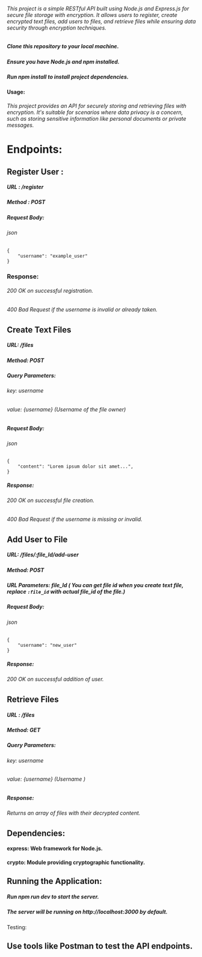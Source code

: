 ###### This project is a simple RESTful API built using Node.js and Express.js for secure file storage with encryption. It allows users to register, create encrypted text files, add users to files, and retrieve files while ensuring data security through encryption techniques.



##### Clone this repository to your local machine. 
##### Ensure you have Node.js and npm installed.
##### Run npm install to install project dependencies.
#### Usage:
###### This project provides an API for securely storing and retrieving files with encryption. It's suitable for scenarios where data privacy is a concern, such as storing sensitive information like personal documents or private messages.

# Endpoints:

## Register User : 

##### URL : /register
##### Method :  POST
##### Request Body:
###### json

```
{
    "username": "example_user"
}
```
### Response:
###### 200 OK on successful registration.
###### 400 Bad Request if the username is invalid or already taken.

## Create Text Files
 ##### URL: /files
##### Method: POST
##### Query Parameters:
###### key:  username 
###### value: {username}  (Username of the file owner)
##### Request Body:
###### json

```
{
    "content": "Lorem ipsum dolor sit amet...",
}
```
##### Response:
###### 200 OK on successful file creation.
###### 400 Bad Request if the username is missing or invalid.

## Add User to File
##### URL: /files/:file_Id/add-user
##### Method: POST
##### URL Parameters: file_Id ( You can get file id when you create text file, replace `:file_id` with actual file_id of the file.)
##### Request Body:
###### json
```
{
    "username": "new_user"
}
```
##### Response:
###### 200 OK on successful addition of user.


## Retrieve Files
##### URL : /files
##### Method: GET
##### Query Parameters:
###### key:  username 
###### value: {username}  (Username )
##### Response: 
###### Returns an array of files with their decrypted content.

## Dependencies:

#### express: Web framework for Node.js.
#### crypto: Module providing cryptographic functionality.

## Running the Application:

##### Run npm run dev to start the server.
##### The server will be running on http://localhost:3000 by default.
Testing:

## Use tools like Postman to test the API endpoints.
